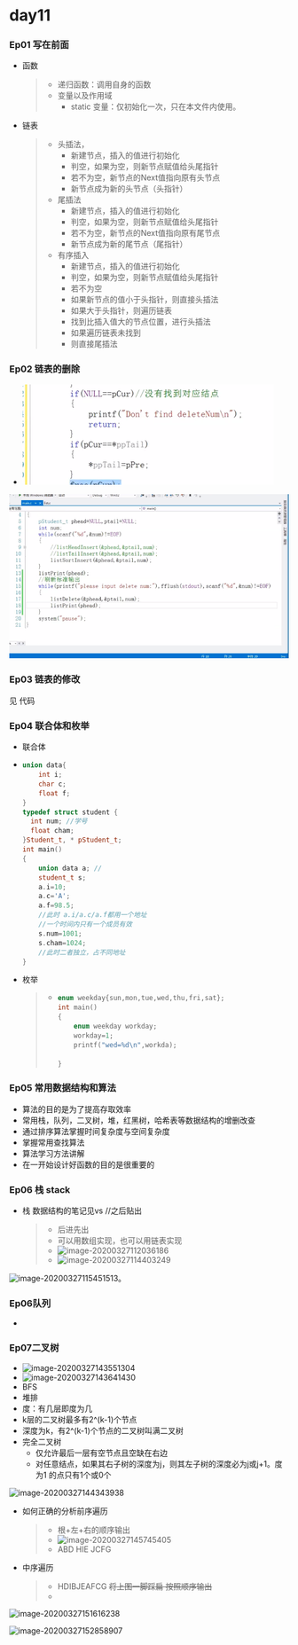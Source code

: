 # day11

### Ep01 写在前面

- 函数

  > - 递归函数：调用自身的函数
  > - 变量以及作用域
  >   - static 变量：仅初始化一次，只在本文件内使用。

- 链表

  > - 头插法，
  >   - 新建节点，插入的值进行初始化
  >   - 判空，如果为空，则新节点赋值给头尾指针
  >   - 若不为空，新节点的Next值指向原有头节点
  >   - 新节点成为新的头节点（头指针）
  > - 尾插法
  >   - 新建节点，插入的值进行初始化
  >   - 判空，如果为空，则新节点赋值给头尾指针
  >   - 若不为空，新节点的Next值指向原有尾节点
  >   - 新节点成为新的尾节点（尾指针）
  > - 有序插入
  >   - 新建节点，插入的值进行初始化
  >   - 判空，如果为空，则新节点赋值给头尾指针
  >   - 若不为空
  >   - 如果新节点的值小于头指针，则直接头插法
  >   - 如果大于头指针，则遍历链表
  >   - 找到比插入值大的节点位置，进行头插法
  >   - 如果遍历链表未找到
  >   - 则直接尾插法

### Ep02 链表的删除

- ![image-20200327102529719](../assess/image-20200327102529719.png)

![image-20200327102738712](../assess/image-20200327102738712.png)

### Ep03 链表的修改

见 代码

### Ep04 联合体和枚举

- 联合体 

- ```c++
  union data{
      int i;
      char c;
      float f;
  }
  typedef struct student {
  	int num; //学号
  	float cham;
  }Student_t, * pStudent_t;
  int main()
  {
      union data a; //
      student_t s;
      a.i=10;
      a.c='A';
      a.f=98.5;
      //此时 a.i/a.c/a.f都用一个地址
      //一个时间内只有一个成员有效
      s.num=1001;
      s.cham=1024;
      //此时二者独立，占不同地址
  }
  ```

- 枚举

  > - ```c++
  >   enum weekday{sun,mon,tue,wed,thu,fri,sat};
  >   int main()
  >   {
  >       enum weekday workday; 
  >       workday=1;
  >       printf("wed=%d\n",workda);
  >       
  >   }
  >   ```

### Ep05 常用数据结构和算法

- 算法的目的是为了提高存取效率
- 常用栈，队列，二叉树，堆，红黑树，哈希表等数据结构的增删改查
- 通过排序算法掌握时间复杂度与空间复杂度
- 掌握常用查找算法
- 算法学习方法讲解
- 在一开始设计好函数的目的是很重要的

### Ep06 栈 stack

- 栈 数据结构的笔记见vs //之后贴出

  > - 后进先出
  > - 可以用数组实现，也可以用链表实现
  > - ![image-20200327112036186](../assess/image-20200327112036186.png)
  > - ![image-20200327114403249](../assess/image-20200327114403249.png)

![image-20200327115451513](../assess/image-20200327115451513.png)。

### Ep06队列

- 

### Ep07二叉树

- ![image-20200327143551304](../assess/image-20200327143551304.png)
- ![image-20200327143641430](C:\Users\GK\AppData\Roaming\Typora\typora-user-images\image-20200327143641430.png)
- BFS
- 堆排
- 度：有几层即度为几
- k层的二叉树最多有2^(k-1)个节点
- 深度为k，有2^(k-1)个节点的二叉树叫满二叉树
- 完全二叉树
  - 仅允许最后一层有空节点且空缺在右边
  - 对任意结点，如果其右子树的深度为j，则其左子树的深度必为j或j+1。度为1 的点只有1个或0个

![image-20200327144343938](../assess/image-20200327144343938.png)

- 如何正确的分析前序遍历

  > - 根+左+右的顺序输出
  > - ![image-20200327145745405](../assess/image-20200327145745405.png)
  > - ABD HIE  JCFG 

- 中序遍历
  > - HDIBJEAFCG  ~~将上图一脚踩扁 按照顺序输出~~
  > - 

![image-20200327151616238](C:\Users\GK\AppData\Roaming\Typora\typora-user-images\image-20200327151616238.png)

![image-20200327152858907](../assess/image-20200327152858907.png)